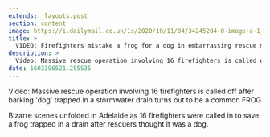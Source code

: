 ```yaml
--- 
extends: _layouts.post 
section: content 
image: https://i.dailymail.co.uk/1s/2020/10/11/04/34245204-0-image-a-1_1602387329669.jpg 
title: > 
  VIDEO: Firefighters mistake a frog for a dog in embarrassing rescue mission 
description: > 
  Video: Massive rescue operation involving 16 firefighters is called off after barking 'dog' trapped in a stormwater drain turns out to be a common FROGBizarre scenes unfolded in Adelaide as 16 firefighters were called in to save a frog trapped in a drain after rescuers thought it was a dog. 
date: 1602396521.255535 
--- 
```

Video: Massive rescue operation involving 16 firefighters is called off after barking 'dog' trapped in a stormwater drain turns out to be a common FROG

Bizarre scenes unfolded in Adelaide as 16 firefighters were called in to save a frog trapped in a drain after rescuers thought it was a dog.